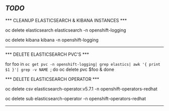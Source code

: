*TODO*
-----------------------------------------


*** CLEANUP ELASTICSEARCH & KIBANA INSTANCES ***


oc delete elasticsearch elasticsearch -n openshift-logging

oc delete kibana kibana -n openshift-logging

-----------------------------------------
*** DELETE ELASTICSEARCH PVC'S ***


for foo in `oc get pvc -n openshift-logging| grep elastics| awk '{ print $1 }'| grep -v NAME `; do oc delete pvc $foo & done

*** DELETE ELASTICSEARCH OPERATOR ***

oc delete csv elasticsearch-operator.v5.7.1 -n openshift-operators-redhat

oc delete sub elasticsearch-operator -n openshift-operators-redhat


-----------------------------------------
